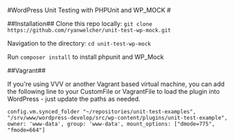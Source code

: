 #WordPress Unit Testing with PHPUnit and WP_MOCK #



##Installation##
Clone this repo locally: `git clone https://github.com/ryanwelcher/unit-test-wp-mock.git`

Navigation to the directory: `cd unit-test-wp-mock`

Run `composer install` to install phpunit and WP_Mock


##Vagrant##

If you're using VVV or another Vagrant based virtual machine, you can add the following line to your CustomFile or VagrantFile
to load the plugin into WordPress - just update the paths as needed.

`config.vm.synced_folder "~/repositories/unit-test-examples", "/srv/www/wordpress-develop/src/wp-content/plugins/unit-test-example", owner: 'www-data', group: 'www-data', mount_options: ["dmode=775", "fmode=664"]`


